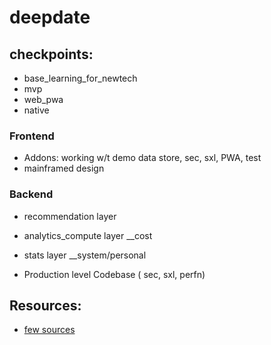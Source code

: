 # deepdate

## checkpoints:

- base_learning_for_newtech
- mvp 
- web_pwa
- native


<!-- TODO'S
25-_D'S

1. Tech evaluation_timeframed: Frontend _backend? init required d_1
2. 

-->

### Frontend
- Addons: working w/t demo data store, sec, sxl, PWA, test
- mainframed design

### Backend 
<!-- cloud intgzxn ? -->

-  recommendation layer
-  analytics_compute layer __cost
-  stats layer __system/personal

- Production level Codebase ( sec, sxl, perfn)


## Resources:
- [few sources](https://github.com/thevinayysharma/100DaysOfSystemDesign)